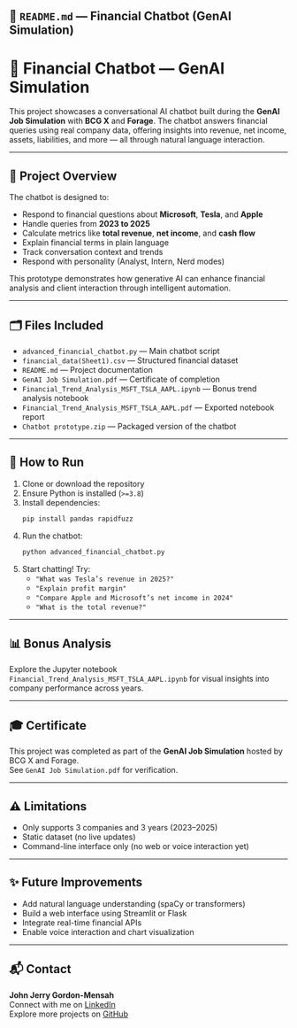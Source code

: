 ## 📄 `README.md` — Financial Chatbot (GenAI Simulation)

# 💬 Financial Chatbot — GenAI Simulation

This project showcases a conversational AI chatbot built during the **GenAI Job Simulation** with **BCG X** and **Forage**. The chatbot answers financial queries using real company data, offering insights into revenue, net income, assets, liabilities, and more — all through natural language interaction.

---

## 🧠 Project Overview

The chatbot is designed to:
- Respond to financial questions about **Microsoft**, **Tesla**, and **Apple**
- Handle queries from **2023 to 2025**
- Calculate metrics like **total revenue**, **net income**, and **cash flow**
- Explain financial terms in plain language
- Track conversation context and trends
- Respond with personality (Analyst, Intern, Nerd modes)

This prototype demonstrates how generative AI can enhance financial analysis and client interaction through intelligent automation.

---

## 🗂️ Files Included

- `advanced_financial_chatbot.py` — Main chatbot script  
- `financial_data(Sheet1).csv` — Structured financial dataset  
- `README.md` — Project documentation  
- `GenAI Job Simulation.pdf` — Certificate of completion  
- `Financial_Trend_Analysis_MSFT_TSLA_AAPL.ipynb` — Bonus trend analysis notebook  
- `Financial_Trend_Analysis_MSFT_TSLA_AAPL.pdf` — Exported notebook report  
- `Chatbot prototype.zip` — Packaged version of the chatbot

---

## 🚀 How to Run

1. Clone or download the repository
2. Ensure Python is installed (`>=3.8`)
3. Install dependencies:
   ```bash
   pip install pandas rapidfuzz
   ```
4. Run the chatbot:
   ```bash
   python advanced_financial_chatbot.py
   ```
5. Start chatting! Try:
   - `"What was Tesla’s revenue in 2025?"`
   - `"Explain profit margin"`
   - `"Compare Apple and Microsoft’s net income in 2024"`
   - `"What is the total revenue?"`

---

## 📊 Bonus Analysis

Explore the Jupyter notebook `Financial_Trend_Analysis_MSFT_TSLA_AAPL.ipynb` for visual insights into company performance across years.

---

## 🎓 Certificate

This project was completed as part of the **GenAI Job Simulation** hosted by BCG X and Forage.  
See `GenAI Job Simulation.pdf` for verification.

---

## ⚠️ Limitations

- Only supports 3 companies and 3 years (2023–2025)
- Static dataset (no live updates)
- Command-line interface only (no web or voice interaction yet)

---

## ✨ Future Improvements

- Add natural language understanding (spaCy or transformers)
- Build a web interface using Streamlit or Flask
- Integrate real-time financial APIs
- Enable voice interaction and chart visualization

---

## 📬 Contact

**John Jerry Gordon-Mensah**  
Connect with me on [LinkedIn](https://www.linkedin.com/in/jayejaye/)  
Explore more projects on [GitHub](https://github.com/Gordon-Mensah)
